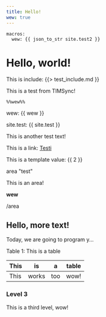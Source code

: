 ```yaml
---
title: Hello!
wew: true
---
```


``` {settings=""}
macros:
  wew: {{ json_to_str site.test2 }} 
```

# Hello, world!

This is include: {{> test_include.md }}

This is a test from TIMSync!

```
%%wew%%
```

wew: {{ wew }}

site.test: {{ site.test }}

This is another test text!

This is a link: [Testi](test_other_file)

This is a template value: {{ 2 }}

area "test"

This is an area!

**wew**

/area

## Hello, more text!

Today, we are going to program y...

Table 1: This is a table

| This | is    | a   | table |
|------|-------|-----|-------|
| This | works | too | wow!  |

### Level 3

This is a third level, wow!
